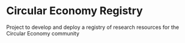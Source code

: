 # Circular Economy Registry

Project to develop and deploy a registry of research resources for the Circular Economy community